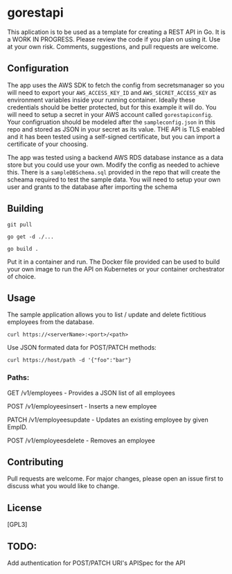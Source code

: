 # gorestapi

This aplication is to be used as a template for creating a REST API in Go. It is a WORK IN PROGRESS. Please review the code if you plan on using it. Use at your own risk. Comments, suggestions, and pull requests are welcome.   

## Configuration

The app uses the AWS SDK to fetch the config from secretsmanager so you will need to export your ```AWS_ACCESS_KEY_ID``` and ```AWS_SECRET_ACCESS_KEY``` as environment variables inside your running container. Ideally these credentials should be better protected, but for this example it will do. You will need to setup a secret in your AWS account called ```gorestapiconfig```. Your configruation should be modeled after the ```sampleconfig.json``` in this repo and stored as JSON in your secret as its value. THE API is TLS enabled and it has been tested using a self-signed certificate, but you can import a certificate of your choosing. 

The app was tested using a backend AWS RDS database instance as a data store but you could use your own. Modify the config as needed to achieve this. There is a ```sampleDBSchema.sql``` provided in the repo that will create the scheama required to test the sample data. You will need to setup your own user and grants to the database after importing the schema 

## Building

```
git pull

go get -d ./...

go build .
```

Put it in a container and run. The Docker file provided can be used to build your own image to run the API on Kubernetes or your container orchestrator of choice. 

## Usage

The sample application allows you to list / update and delete fictitious employees from the database.  

```curl https://<serverName>:<port>/<path>```  

Use JSON formated data for POST/PATCH methods:

```curl https://host/path -d '{"foo":"bar"}```  

### Paths:
GET /v1/employees - Provides a JSON list of all employees

POST /v1/employeesinsert - Inserts a new employee 

PATCH /v1/employeesupdate - Updates an existing employee by given EmpID. 

POST /v1/employeesdelete - Removes an employee


## Contributing
Pull requests are welcome. For major changes, please open an issue first to discuss what you would like to change.

## License
[GPL3]

## TODO:
Add authentication for POST/PATCH URI's
APISpec for the API

